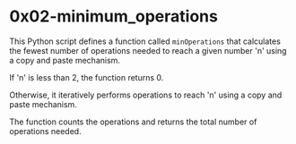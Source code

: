 # 0x02-minimum_operations

This Python script defines a function called `minOperations` that calculates the fewest number of operations needed to reach a given number 'n' using a copy and paste mechanism. 

If 'n' is less than 2, the function returns 0.

Otherwise, it iteratively performs operations to reach 'n' using a copy and paste mechanism. 

The function counts the operations and returns the total number of operations needed.
